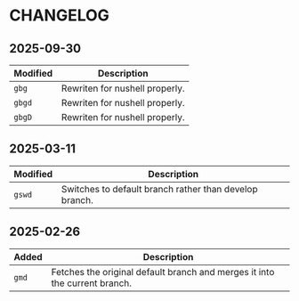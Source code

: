 # CHANGELOG

## 2025-09-30

| Modified      | Description |
|---------------|-------------|
| `gbg`         | Rewriten for nushell properly. |
| `gbgd`         | Rewriten for nushell properly. |
| `gbgD`         | Rewriten for nushell properly. |

## 2025-03-11

| Modified      | Description |
|---------------|-------------|
| `gswd`         | Switches to default branch rather than develop branch. |

## 2025-02-26

| Added      | Description |
|------------|-------------|
| `gmd`      | Fetches the original default branch and merges it into the current branch. |
